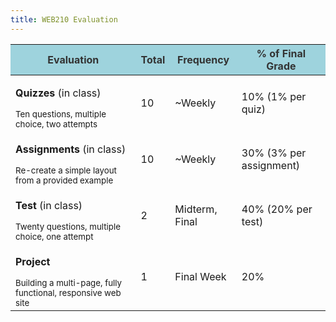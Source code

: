 ```yaml
---
title: WEB210 Evaluation
---
```


<table>
    <thead style="background: #9ed3dd; color: #333;">
        <tr>
            <th>Evaluation</th>
            <th>Total</th>
            <th>Frequency</th>
            <th>% of Final Grade</th>
        </tr>
    </thead>
    <tbody>
        <tr>
            <td>
                <p><strong>Quizzes</strong> (in class)</p>
                <small>Ten questions, multiple choice, two attempts</small>
            </td>
            <td>10</td>
            <td>~Weekly</td>
            <td>10% (1% per quiz)</td>
        </tr>
        <tr>
            <td>
                <p><strong>Assignments</strong> (in class)</p>
                <small>Re-create a simple layout from a provided example</small>
            </td>
            <td>10</td>
            <td>~Weekly</td>
            <td>30% (3% per assignment)</td>
        </tr>
        <tr>
            <td>
                <p><strong>Test</strong> (in class)</p>
                <small>Twenty questions, multiple choice, one attempt</small>
            </td>
            <td>2</td>
            <td>Midterm, Final</td>
            <td>40% (20% per test)</td>
        </tr>
        <tr>
            <td>
                <p><strong>Project</strong></p>
                <small>Building a multi-page, fully functional, responsive web site</small>
            </td>
            <td>1</td>
            <td>Final Week</td>
            <td>20%</td>
        </tr>
    </tbody>
</table>
